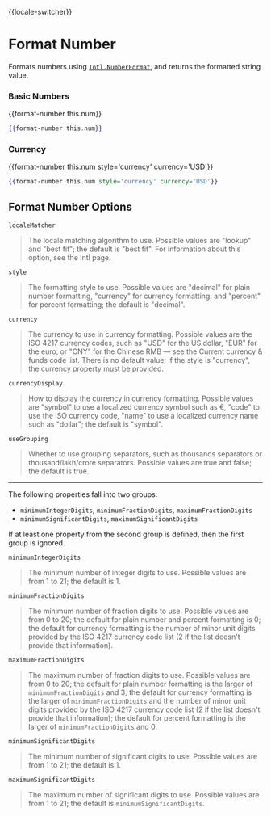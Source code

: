 {{locale-switcher}}
# Format Number

Formats numbers using [<code>Intl.NumberFormat</code>](https://developer.mozilla.org/en-US/docs/Web/JavaScript/Reference/Global_Objects/NumberFormat), and returns the formatted string value.

### Basic Numbers

{{format-number this.num}}

```hbs
{{format-number this.num}}
```

### Currency

{{format-number this.num style='currency' currency='USD'}}

```hbs
{{format-number this.num style='currency' currency='USD'}}
```

## Format Number Options
`localeMatcher`

> The locale matching algorithm to use. Possible values are "lookup" and
> "best fit"; the default is "best fit". For information about this option,
> see the Intl page.

`style`

> The formatting style to use. Possible values are "decimal" for plain number
> formatting, "currency" for currency formatting, and "percent" for percent
> formatting; the default is "decimal".

`currency`

> The currency to use in currency formatting. Possible values are the ISO 4217
> currency codes, such as "USD" for the US dollar, "EUR" for the euro, or
> "CNY" for the Chinese RMB — see the Current currency & funds code list.
> There is no default value; if the style is "currency", the currency property
> must be provided.

`currencyDisplay`

> How to display the currency in currency formatting. Possible values are
> "symbol" to use a localized currency symbol such as €, "code" to use the
> ISO currency code, "name" to use a localized currency name such as "dollar";
> the default is "symbol".

`useGrouping`

> Whether to use grouping separators, such as thousands separators or
> thousand/lakh/crore separators. Possible values are true and false;
> the default is true.

---

The following properties fall into two groups:

- `minimumIntegerDigits`, `minimumFractionDigits`, `maximumFractionDigits`
- `minimumSignificantDigits`, `maximumSignificantDigits`

If at least one property from the second group is defined, then the first
group is ignored.

`minimumIntegerDigits`

> The minimum number of integer digits to use. Possible values are from
> 1 to 21; the default is 1.

`minimumFractionDigits`

> The minimum number of fraction digits to use. Possible values are from
> 0 to 20; the default for plain number and percent formatting is 0; the
> default for currency formatting is the number of minor unit digits provided
> by the ISO 4217 currency code list (2 if the list doesn't provide that
> information).

`maximumFractionDigits`

> The maximum number of fraction digits to use. Possible values are from
> 0 to 20; the default for plain number formatting is the larger of
> `minimumFractionDigits` and 3; the default for currency formatting is the
> larger of `minimumFractionDigits` and the number of minor unit digits
> provided by the ISO 4217 currency code list (2 if the list doesn't provide
> that information); the default for percent formatting is the larger of
> `minimumFractionDigits` and 0.

`minimumSignificantDigits`

> The minimum number of significant digits to use. Possible values are from
> 1 to 21; the default is 1.

`maximumSignificantDigits`

> The maximum number of significant digits to use. Possible values are
> from 1 to 21; the default is `minimumSignificantDigits`.
